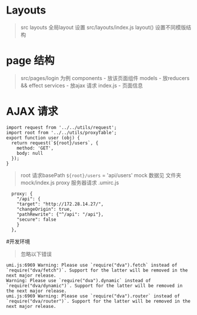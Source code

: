 # Layouts
> src layouts 全局layout 设置
> src/layouts/index.js  layout() 设置不同模版结构

# page 结构
> src/pages/login 为例
> components            - 放该页面组件
> models                - 放reducers && effect
> services              - 放ajax 请求
> index.js              - 页面信息

# AJAX 请求
```
import request from '../../utils/request';
import root from '../../utils/proxyTable';
export function user (obj) {
  return request(`${root}/users`, {
    method: 'GET',
    body: null
  });
}
```
> root 请求basePath
> `${root}/users`  = 'api/users'
> mock 数据见 文件夹mock/index.js
> proxy 服务器请求 .umirc.js
```
  proxy: {
    "/api": {
    "target": "http://172.28.14.27/",
    "changeOrigin": true,
    "pathRewrite": {"^/api": "/api"},
    "secure": false
    }
  },
```

#开发环境

> 忽略以下错误
```
umi.js:6969 Warning: Please use `require("dva").fetch` instead of `require("dva/fetch")`. Support for the latter will be removed in the next major release.
Warning: Please use `require("dva").dynamic` instead of `require("dva/dynamic")`. Support for the latter will be removed in the next major release.
umi.js:6969 Warning: Please use `require("dva").router` instead of `require("dva/router")`. Support for the latter will be removed in the next major release.
```
